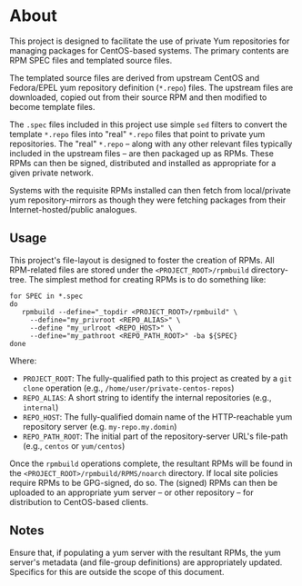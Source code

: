 # About

This project is designed to facilitate the use of private Yum repositories for managing packages for CentOS-based systems. The primary contents are RPM SPEC files and templated source files.

The templated source files are derived from upstream CentOS and Fedora/EPEL yum repository definition (`*.repo`) files. The upstream files are downloaded, copied out from their source RPM and then modified to become template files.

The `.spec` files included in this project use simple `sed` filters to convert the template `*.repo` files into "real" `*.repo` files that point to private yum repositories. The "real" `*.repo` &ndash; along with any other relevant files typically included in the upstream files &ndash; are then packaged up as RPMs. These RPMs can then be signed, distributed and installed as appropriate for a given private network.

Systems with the requisite RPMs installed can then fetch from local/private yum repository-mirrors as though they were fetching packages from their Internet-hosted/public analogues.

## Usage

This project's file-layout is designed to foster the creation of RPMs. All RPM-related files are stored under the `<PROJECT_ROOT>/rpmbuild` directory-tree. The simplest method for creating RPMs is to do something like:

~~~
for SPEC in *.spec
do
   rpmbuild --define="_topdir <PROJECT_ROOT>/rpmbuild" \
     --define="my_privroot <REPO_ALIAS>" \
     --define "my_urlroot <REPO_HOST>" \
     --define="my_pathroot <REPO_PATH_ROOT>" -ba ${SPEC}
done
~~~

Where:

* `PROJECT_ROOT`: The fully-qualified path to this project as created by a `git clone` operation (e.g., `/home/user/private-centos-repos`)
* `REPO_ALIAS`: A short string to identify the internal repositories (e.g., `internal`)
* `REPO_HOST`: The fully-qualified domain name of the HTTP-reachable yum repository server (e.g. `my-repo.my.domin`)
* `REPO_PATH_ROOT`: The initial part of the repository-server URL's file-path (e.g., `centos` or `yum/centos`)

Once the `rpmbuild` operations complete, the resultant RPMs will be found in the `<PROJECT_ROOT>/rpmbuild/RPMS/noarch` directory. If local site policies require RPMs to be GPG-signed, do so. The (signed) RPMs can then be uploaded to an appropriate yum server &ndash; or other repository &ndash; for distribution to CentOS-based clients.

## Notes

Ensure that, if populating a yum server with the resultant RPMs, the yum server's metadata (and file-group definitions) are appropriately updated. Specifics for this are outside the scope of this document.
